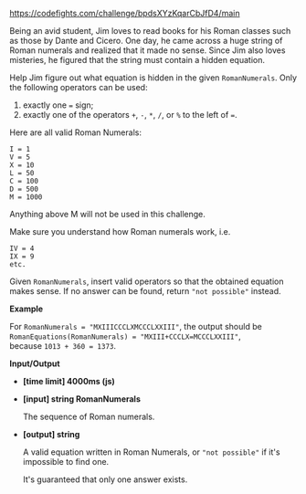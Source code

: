 https://codefights.com/challenge/bpdsXYzKqarCbJfD4/main
<p>Being an avid student, Jim loves to read books for his Roman classes such as those by Dante and Cicero. One day, he came across a huge string of Roman numerals and realized that it made no sense. Since Jim also loves misteries, he figured that the string must contain a hidden equation.</p>
<p>Help Jim figure out what equation is hidden in the given <code>RomanNumerals</code>. Only the following operators can be used:</p>
<ol>
<li>exactly one <code>=</code> sign;</li>
<li>exactly one of the operators <code>+</code>, <code>-</code>, <code>*</code>, <code>/</code>, or <code>%</code> to the left of <code>=</code>.</li>
</ol>
<p>Here are all valid Roman Numerals:</p>
<pre><code>I = 1
V = 5
X = 10
L = 50
C = 100
D = 500
M = 1000
</code></pre><p>Anything above M will not be used in this challenge.</p>
<p>Make sure you understand how Roman numerals work, i.e.</p>
<pre><code>IV = 4
IX = 9
etc.
</code></pre><p>Given <code>RomanNumerals</code>, insert valid operators so that the obtained equation makes sense. If no answer can be found, return <code>"not possible"</code> instead.</p>
<p><strong>Example</strong></p>
<p>For <code>RomanNumerals = "MXIIICCCLXMCCCLXXIII"</code>, the output should be<br>
<code>RomanEquations(RomanNumerals) = "MXIII+CCCLX=MCCCLXXIII"</code>,<br>
because <code>1013 + 360 = 1373</code>.</p>
<p><strong>Input/Output</strong></p>
<ul>
<li><strong>[time limit] 4000ms (js)</strong></li>
</ul>
<ul>
<li><p><strong>[input] string RomanNumerals</strong></p>
<p> The sequence of Roman numerals.</p>
</li>
<li><p><strong>[output] string</strong> </p>
<p> A valid equation written in Roman Numerals, or <code>"not possible"</code> if it's impossible to find one.</p>
<p> It's guaranteed that only one answer exists.</p>
</li>
</ul>
